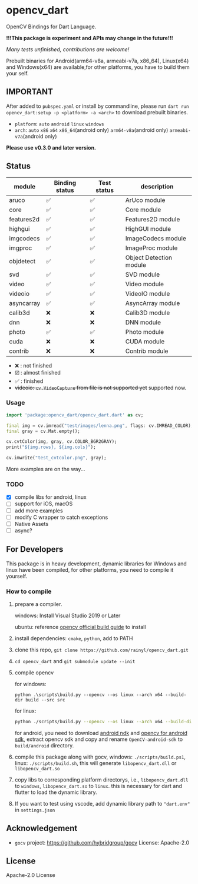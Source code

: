 # opencv_dart

OpenCV Bindings for Dart Language.

**!!!This package is experiment and APIs may change in the future!!!**

*Many tests unfinished, contributions are welcome!*

Prebuilt binaries for Android(arm64-v8a, armeabi-v7a, x86_64), Linux(x64) and Windows(x64) are available,for other platforms, you have to build them your self.

## IMPORTANT

After added to `pubspec.yaml` or install by commandline,
please run `dart run opencv_dart:setup -p <platform> -a <arch>` to download
prebuilt binaries.

- `platform`: `auto` `android` `linux` `windows`
- `arch`: `auto` `x86` `x64` `x86_64`(android only) `arm64-v8a`(android only) `armeabi-v7a`(android only)

**Please use v0.3.0 and later version.**

## Status

| module     | Binding status     | Test status        | description             |
| ---------- | ------------------ | ------------------ | ----------------------- |
| aruco      | :white_check_mark: | :white_check_mark: | ArUco module            |
| core       | :white_check_mark: | :white_check_mark: | Core module             |
| features2d | :white_check_mark: | :white_check_mark: | Features2D module       |
| highgui    | :white_check_mark: | :white_check_mark: | HighGUI module          |
| imgcodecs  | :white_check_mark: | :white_check_mark: | ImageCodecs module      |
| imgproc    | :white_check_mark: | :white_check_mark: | ImageProc module        |
| objdetect  | :white_check_mark: | :white_check_mark: | Object Detection module |
| svd        | :white_check_mark: | :white_check_mark: | SVD module              |
| video      | :white_check_mark: | :white_check_mark: | Video module            |
| videoio    | :white_check_mark: | :white_check_mark: | VideoIO module          |
| asyncarray | :white_check_mark: | :white_check_mark: | AsyncArray module       |
| calib3d    | :x:                | :x:                | Calib3D module          |
| dnn        | :x:                | :x:                | DNN module              |
| photo      | :white_check_mark: | :white_check_mark: | Photo module            |
| cuda       | :x:                | :x:                | CUDA module             |
| contrib    | :x:                | :x:                | Contrib module          |

- :x: : not finished
- :ballot_box_with_check: : almost finished
- :white_check_mark: : finished
- ~~videoio: `cv.VideoCapture` from file is not supported yet~~ supported now.

### Usage

```dart
import 'package:opencv_dart/opencv_dart.dart' as cv;

final img = cv.imread("test/images/lenna.png", flags: cv.IMREAD_COLOR);
final gray = cv.Mat.empty();

cv.cvtColor(img, gray, cv.COLOR_BGR2GRAY);
print("${img.rows}, ${img.cols}");

cv.imwrite("test_cvtcolor.png", gray);
```

More examples are on the way...

### TODO

- [x] compile libs for android, linux
- [ ] support for iOS, macOS
- [ ] add more examples
- [ ] modify C wrapper to catch exceptions
- [ ] Native Assets
- [ ] async?

## For Developers

This package is in heavy development, dynamic libraries for Windows and linux have been compiled, for other platforms, you need to compile it yourself.

### How to compile

1. prepare a compiler.

   windows: Install Visual Studio 2019 or Later

   ubuntu: reference [opencv official build guide](https://docs.opencv.org/4.x/d7/d9f/tutorial_linux_install.html) to install
2. install dependencies: `cmake`, `python`, add to PATH
3. clone this repo, `git clone https://github.com/rainyl/opencv_dart.git`
4. `cd opencv_dart` and `git submodule update --init`
5. compile opencv

   for windows:

   ```pwsh
   python .\scripts\build.py --opencv --os linux --arch x64 --build-dir build --src src
   ```

    for linux:

    ```bash
    python ./scripts/build.py --opencv --os linux --arch x64 --build-dir build --src src
    ```

    for android, you need to download [android ndk](https://developer.android.com/ndk/downloads) and [opencv for android sdk](https://opencv.org/releases/), extract opencv sdk and copy and rename `OpenCV-android-sdk` to `build/android` directory.

6. compile this package along with gocv, windows: `./scripts/build.ps1`, linux: `./scripts/build.sh`, this will generate `libopencv_dart.dll` or `libopencv_dart.so`
7. copy libs to corresponding platform directorys, i.e., `libopencv_dart.dll` to `windows`, `libopencv_dart.so` to `linux`. this is necessary for dart and flutter to load the dynamic library.
8. If you want to test using vscode, add dynamic library path to `"dart.env"` in `settings.json`

## Acknowledgement

- `gocv` project: <https://github.com/hybridgroup/gocv> License: Apache-2.0

## License

Apache-2.0 License
